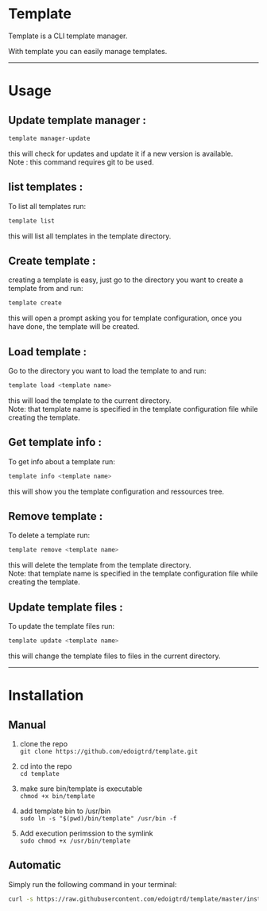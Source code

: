# Template

Template is a CLI template manager.

With template you can easily manage templates.

---
# Usage

## Update template manager :
```bash
template manager-update
```
this will check for updates and update it if a new version is available.<br>
Note : this command requires git to be used.

## list templates :

To list all templates run:
```bash
template list
```
this will list all templates in the template directory.


## Create template :

creating a template is easy, just go to the directory you want to create a template from and run:
```bash
template create
```
this will open a prompt asking you for template configuration, once you have done, the template will be created.


## Load template :

Go to the directory you want to load the template to and run:
```bash
template load <template name>
```
this will load the template to the current directory. <br>
Note: that template name is specified in the template configuration file while creating the template.

## Get template info :
To get info about a template run:
```bash
template info <template name>
```
this will show you the template configuration and ressources tree.<br>

## Remove template :
    
To delete a template run:
```bash
template remove <template name>
```
this will delete the template from the template directory.<br>
Note: that template name is specified in the template configuration file while creating the template.

## Update template files :
To update the template files run:
```bash
template update <template name>
```
this will change the template files to files in the current directory.

---

# Installation

## Manual

1. clone the repo <br>
    `git clone https://github.com/edoigtrd/template.git`

2. cd into the repo<br>
    `cd template`

3. make sure bin/template is executable <br>
    `chmod +x bin/template`

4. add template bin to /usr/bin <br>
    `sudo ln -s "$(pwd)/bin/template" /usr/bin -f`

5. Add execution perimssion to the symlink <br>
    `sudo chmod +x /usr/bin/template`

## Automatic

Simply run the following command in your terminal:
```bash
curl -s https://raw.githubusercontent.com/edoigtrd/template/master/install.sh | bash
```
